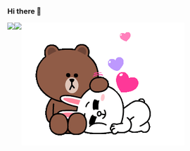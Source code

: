 ### Hi there 👋


<img align = "left" src="https://github-readme-stats.vercel.app/api?username=pfxstudio&count_private=true&show_icons=true"/>
<img align = "left" src="https://github-readme-stats.vercel.app/api/top-langs/?username=pfxstudio&layout=compact"/>
<img align = "left" src="/1f70bed1bdcd01ae4d7ba55ae961a575.gif"/>

<!--
**PFXStudio/PFXStudio** is a ✨ _special_ ✨ repository because its `README.md` (this file) appears on your GitHub profile.

Here are some ideas to get you started:

- 🔭 I’m currently working on ...
- 🌱 I’m currently learning ...
- 👯 I’m looking to collaborate on ...
- 🤔 I’m looking for help with ...
- 💬 Ask me about ...
- 📫 How to reach me: ...
- 😄 Pronouns: ...
- ⚡ Fun fact: ...
-->
